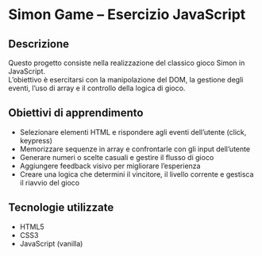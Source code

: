 # Simon Game – Esercizio JavaScript

## Descrizione  
Questo progetto consiste nella realizzazione del classico gioco Simon in JavaScript.  
L’obiettivo è esercitarsi con la manipolazione del DOM, la gestione degli eventi, l’uso di array e il controllo della logica di gioco.

## Obiettivi di apprendimento  
- Selezionare elementi HTML e rispondere agli eventi dell’utente (click, keypress)  
- Memorizzare sequenze in array e confrontarle con gli input dell’utente  
- Generare numeri o scelte casuali e gestire il flusso di gioco  
- Aggiungere feedback visivo per migliorare l’esperienza  
- Creare una logica che determini il vincitore, il livello corrente e gestisca il riavvio del gioco  

## Tecnologie utilizzate  
- HTML5  
- CSS3 
- JavaScript (vanilla)  
